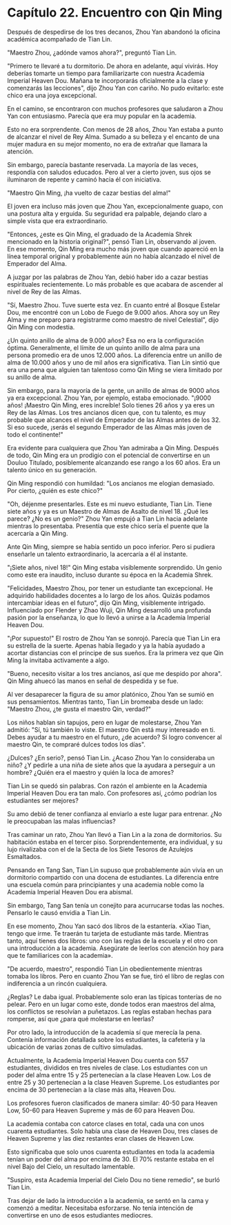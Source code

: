 
# Capítulo 22. Encuentro con Qin Ming


Después de despedirse de los tres decanos, Zhou Yan abandonó la oficina académica acompañado de Tian Lin.

"Maestro Zhou, ¿adónde vamos ahora?", preguntó Tian Lin.

"Primero te llevaré a tu dormitorio. De ahora en adelante, aquí vivirás. Hoy deberías tomarte un tiempo para familiarizarte con nuestra Academia Imperial Heaven Dou. Mañana te incorporarás oficialmente a la clase y comenzarás las lecciones", dijo Zhou Yan con cariño. No pudo evitarlo: este chico era una joya excepcional.

En el camino, se encontraron con muchos profesores que saludaron a Zhou Yan con entusiasmo. Parecía que era muy popular en la academia.

Esto no era sorprendente. Con menos de 28 años, Zhou Yan estaba a punto de alcanzar el nivel de Rey Alma. Sumado a su belleza y el encanto de una mujer madura en su mejor momento, no era de extrañar que llamara la atención.

Sin embargo, parecía bastante reservada. La mayoría de las veces, respondía con saludos educados. Pero al ver a cierto joven, sus ojos se iluminaron de repente y caminó hacia él con iniciativa.

"Maestro Qin Ming, ¡ha vuelto de cazar bestias del alma!"

El joven era incluso más joven que Zhou Yan, excepcionalmente guapo, con una postura alta y erguida. Su seguridad era palpable, dejando claro a simple vista que era extraordinario.

"Entonces, ¿este es Qin Ming, el graduado de la Academia Shrek mencionado en la historia original?", pensó Tian Lin, observando al joven. En ese momento, Qin Ming era mucho más joven que cuando apareció en la línea temporal original y probablemente aún no había alcanzado el nivel de Emperador del Alma.

A juzgar por las palabras de Zhou Yan, debió haber ido a cazar bestias espirituales recientemente. Lo más probable es que acabara de ascender al nivel de Rey de las Almas.

"Sí, Maestro Zhou. Tuve suerte esta vez. En cuanto entré al Bosque Estelar Dou, me encontré con un Lobo de Fuego de 9.000 años. Ahora soy un Rey Alma y me preparo para registrarme como maestro de nivel Celestial", dijo Qin Ming con modestia.

¿Un quinto anillo de alma de 9.000 años? Esa no era la configuración óptima. Generalmente, el límite de un quinto anillo de alma para una persona promedio era de unos 12.000 años. La diferencia entre un anillo de alma de 10.000 años y uno de mil años era significativa. Tian Lin sintió que era una pena que alguien tan talentoso como Qin Ming se viera limitado por su anillo de alma.

Sin embargo, para la mayoría de la gente, un anillo de almas de 9000 años ya era excepcional. Zhou Yan, por ejemplo, estaba emocionado. "¡9000 años! ¡Maestro Qin Ming, eres increíble! Solo tienes 26 años y ya eres un Rey de las Almas. Los tres ancianos dicen que, con tu talento, es muy probable que alcances el nivel de Emperador de las Almas antes de los 32. Si eso sucede, ¡serás el segundo Emperador de las Almas más joven de todo el continente!"

Era evidente para cualquiera que Zhou Yan admiraba a Qin Ming. Después de todo, Qin Ming era un prodigio con el potencial de convertirse en un Douluo Titulado, posiblemente alcanzando ese rango a los 60 años. Era un talento único en su generación.

Qin Ming respondió con humildad: "Los ancianos me elogian demasiado. Por cierto, ¿quién es este chico?"

"Oh, déjenme presentarles. Este es mi nuevo estudiante, Tian Lin. Tiene siete años y ya es un Maestro de Almas de Asalto de nivel 18. ¿Qué les parece? ¿No es un genio?" Zhou Yan empujó a Tian Lin hacia adelante mientras lo presentaba. Presentía que este chico sería el puente que la acercaría a Qin Ming.

Ante Qin Ming, siempre se había sentido un poco inferior. Pero si pudiera enseñarle un talento extraordinario, la acercaría a él al instante.

"¡Siete años, nivel 18!" Qin Ming estaba visiblemente sorprendido. Un genio como este era inaudito, incluso durante su época en la Academia Shrek.

"Felicidades, Maestro Zhou, por tener un estudiante tan excepcional. He adquirido habilidades docentes a lo largo de los años. Quizás podamos intercambiar ideas en el futuro", dijo Qin Ming, visiblemente intrigado. Influenciado por Flender y Zhao Wuji, Qin Ming desarrolló una profunda pasión por la enseñanza, lo que lo llevó a unirse a la Academia Imperial Heaven Dou.

"¡Por supuesto!" El rostro de Zhou Yan se sonrojó. Parecía que Tian Lin era su estrella de la suerte. Apenas había llegado y ya la había ayudado a acortar distancias con el príncipe de sus sueños. Era la primera vez que Qin Ming la invitaba activamente a algo.

"Bueno, necesito visitar a los tres ancianos, así que me despido por ahora". Qin Ming ahuecó las manos en señal de despedida y se fue.

Al ver desaparecer la figura de su amor platónico, Zhou Yan se sumió en sus pensamientos. Mientras tanto, Tian Lin bromeaba desde un lado: "Maestro Zhou, ¿te gusta el maestro Qin, verdad?"

Los niños hablan sin tapujos, pero en lugar de molestarse, Zhou Yan admitió: "Sí, tú también lo viste. El maestro Qin está muy interesado en ti. Debes ayudar a tu maestro en el futuro, ¿de acuerdo? Si logro convencer al maestro Qin, te compraré dulces todos los días".

¿Dulces? ¿En serio?, pensó Tian Lin. ¿Acaso Zhou Yan lo consideraba un niño? ¿Y pedirle a una niña de siete años que la ayudara a perseguir a un hombre? ¿Quién era el maestro y quién la loca de amores?

Tian Lin se quedó sin palabras. Con razón el ambiente en la Academia Imperial Heaven Dou era tan malo. Con profesores así, ¿cómo podrían los estudiantes ser mejores?

Su amo debió de tener confianza al enviarlo a este lugar para entrenar. ¿No le preocupaban las malas influencias?

Tras caminar un rato, Zhou Yan llevó a Tian Lin a la zona de dormitorios. Su habitación estaba en el tercer piso. Sorprendentemente, era individual, y su lujo rivalizaba con el de la Secta de los Siete Tesoros de Azulejos Esmaltados.

Pensando en Tang San, Tian Lin supuso que probablemente aún vivía en un dormitorio compartido con una docena de estudiantes. La diferencia entre una escuela común para principiantes y una academia noble como la Academia Imperial Heaven Dou era abismal.

Sin embargo, Tang San tenía un conejito para acurrucarse todas las noches. Pensarlo le causó envidia a Tian Lin.

En ese momento, Zhou Yan sacó dos libros de la estantería. «Xiao Tian, tengo que irme. Te traerán tu tarjeta de estudiante más tarde. Mientras tanto, aquí tienes dos libros: uno con las reglas de la escuela y el otro con una introducción a la academia. Asegúrate de leerlos con atención hoy para que te familiarices con la academia».

"De acuerdo, maestro", respondió Tian Lin obedientemente mientras tomaba los libros. Pero en cuanto Zhou Yan se fue, tiró el libro de reglas con indiferencia a un rincón cualquiera.

¿Reglas? Le daba igual. Probablemente solo eran las típicas tonterías de no pelear. Pero en un lugar como este, donde todos eran maestros del alma, los conflictos se resolvían a puñetazos. Las reglas estaban hechas para romperse, así que ¿para qué molestarse en leerlas?

Por otro lado, la introducción de la academia sí que merecía la pena. Contenía información detallada sobre los estudiantes, la cafetería y la ubicación de varias zonas de cultivo simuladas.

Actualmente, la Academia Imperial Heaven Dou cuenta con 557 estudiantes, divididos en tres niveles de clase. Los estudiantes con un poder del alma entre 15 y 25 pertenecían a la clase Heaven Low. Los de entre 25 y 30 pertenecían a la clase Heaven Supreme. Los estudiantes por encima de 30 pertenecían a la clase más alta, Heaven Dou.

Los profesores fueron clasificados de manera similar: 40-50 para Heaven Low, 50-60 para Heaven Supreme y más de 60 para Heaven Dou.

La academia contaba con catorce clases en total, cada una con unos cuarenta estudiantes. Solo había una clase de Heaven Dou, tres clases de Heaven Supreme y las diez restantes eran clases de Heaven Low.

Esto significaba que solo unos cuarenta estudiantes en toda la academia tenían un poder del alma por encima de 30. El 70% restante estaba en el nivel Bajo del Cielo, un resultado lamentable.

"Suspiro, esta Academia Imperial del Cielo Dou no tiene remedio", se burló Tian Lin.

Tras dejar de lado la introducción a la academia, se sentó en la cama y comenzó a meditar. Necesitaba esforzarse. No tenía intención de convertirse en uno de esos estudiantes mediocres.